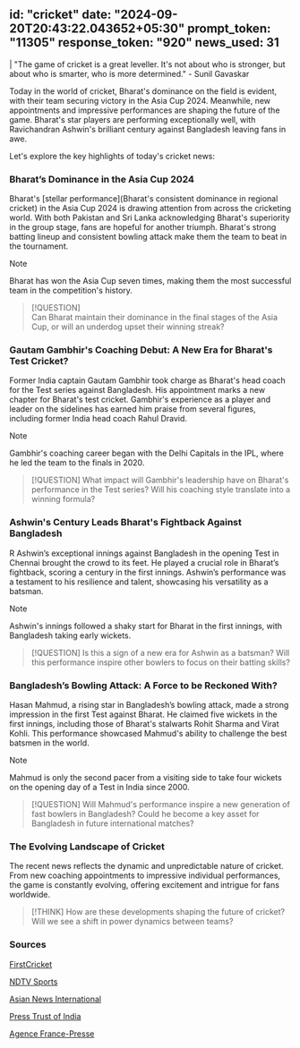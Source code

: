 
id: "cricket"
date: "2024-09-20T20:43:22.043652+05:30"
prompt_token: "11305"
response_token: "920"
news_used: 31
------
| "The game of cricket is a great leveller. It's not about who is stronger, but about who is smarter, who is more determined." - Sunil Gavaskar

Today in the world of cricket, Bharat's dominance on the field is evident, with their team securing victory in the Asia Cup 2024. Meanwhile, new appointments and impressive performances are shaping the future of the game. Bharat's star players are performing exceptionally well, with Ravichandran Ashwin's brilliant century against Bangladesh leaving fans in awe. 

Let's explore the key highlights of today's cricket news:

### Bharat’s Dominance in the Asia Cup 2024

Bharat's [stellar performance](Bharat's consistent dominance in regional cricket) in the Asia Cup 2024 is drawing attention from across the cricketing world. With both Pakistan and Sri Lanka acknowledging Bharat's superiority in the group stage, fans are hopeful for another triumph. Bharat's strong batting lineup and consistent bowling attack make them the team to beat in the tournament.

> [!NOTE]  
> Bharat has won the Asia Cup seven times, making them the most successful team in the competition's history.

> [!QUESTION]  
> Can Bharat maintain their dominance in the final stages of the Asia Cup, or will an underdog upset their winning streak?

### Gautam Gambhir's Coaching Debut: A New Era for Bharat's Test Cricket? 

Former India captain Gautam Gambhir took charge as Bharat's head coach for the Test series against Bangladesh. His appointment marks a new chapter for Bharat's test cricket. Gambhir's experience as a player and leader on the sidelines has earned him praise from several figures, including former India head coach Rahul Dravid. 

> [!NOTE]
> Gambhir's coaching career began with the Delhi Capitals in the IPL, where he led the team to the finals in 2020.

> [!QUESTION] 
>  What impact will Gambhir's leadership have on Bharat's performance in the Test series?  Will his coaching style translate into a winning formula? 

### Ashwin's Century Leads Bharat's Fightback Against Bangladesh

R Ashwin’s exceptional innings against Bangladesh in the opening Test in Chennai brought the crowd to its feet. He played a crucial role in Bharat’s fightback, scoring a century in the first innings. Ashwin’s performance was a testament to his resilience and talent, showcasing his versatility as a batsman. 

> [!NOTE]
> Ashwin's innings followed a shaky start for Bharat in the first innings, with Bangladesh taking early wickets. 

> [!QUESTION]
>  Is this a sign of a new era for Ashwin as a batsman?  Will this performance inspire other bowlers to focus on their batting skills?

### Bangladesh’s Bowling Attack:  A Force to be Reckoned With?

Hasan Mahmud, a rising star in Bangladesh’s bowling attack, made a strong impression in the first Test against Bharat. He claimed five wickets in the first innings, including those of Bharat's stalwarts Rohit Sharma and Virat Kohli. This performance showcased Mahmud's ability to challenge the best batsmen in the world. 

> [!NOTE]
> Mahmud is only the second pacer from a visiting side to take four wickets on the opening day of a Test in India since 2000.

> [!QUESTION]
>  Will Mahmud's performance inspire a new generation of fast bowlers in Bangladesh?  Could he become a key asset for Bangladesh in future international matches?

### The Evolving Landscape of Cricket

The recent news reflects the dynamic and unpredictable nature of cricket. From new coaching appointments to impressive individual performances, the game is constantly evolving, offering excitement and intrigue for fans worldwide.

> [!THINK]
> How are these developments shaping the future of cricket? Will we see a shift in power dynamics between teams?  

### Sources

[FirstCricket](https://www.firstpost.com/firstcricket/)

[NDTV Sports](https://sports.ndtv.com/)

[Asian News International](https://www.aninews.in/)

[Press Trust of India](https://www.ptinews.com/)

[Agence France-Presse](https://www.afp.com/)

